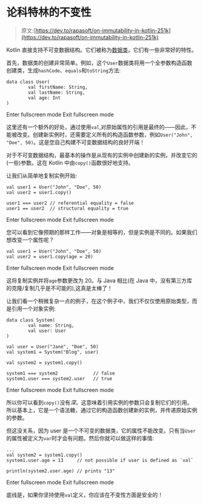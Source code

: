 # 论科特林的不变性

> 原文:[https://dev.to/rapasoft/on-immutability-in-kotlin-251k](https://dev.to/rapasoft/on-immutability-in-kotlin-251k)

Kotlin 直接支持不可变数据结构。它们被称为[数据类](https://kotlinlang.org/docs/reference/data-classes.html)，它们有一些非常好的特性。

首先，数据类的创建非常简单。例如，这个`User`数据类将用一个全参数构造函数创建类，生成`hashCode`、`equals`和`toString`方法:

```
data class User(
        val firstName: String,
        val lastName: String,
        val age: Int
) 
```

Enter fullscreen mode Exit fullscreen mode

这里还有一个额外的好处，通过使用`val`,对原始属性的引用是最终的——因此，不能被改变。创建新实例时，还需要定义所有的构造函数参数，例如`User("John", "Doe", 50)`。这是您自己构建不可变数据结构的良好开端！

对于不可变数据结构，最基本的操作是从现有的实例中创建新的实例，并改变它的(一些)参数。这在 Kotlin 中由`copy()`函数很好地支持。

让我们从简单地复制实例开始:

```
val user1 = User("John", "Doe", 50)
val user2 = user1.copy()

user1 === user2 // referential equality = false
user1 == user2  // structural equality = true 
```

Enter fullscreen mode Exit fullscreen mode

您可以看到它像预期的那样工作——对象是相等的，但是实例是不同的。如果我们想改变一个属性呢？

```
val user1 = User("John", "Doe", 50)
val user2 = user1.copy(age = 20) 
```

Enter fullscreen mode Exit fullscreen mode

这将复制实例并将`age`参数更改为 20。与 Java 相比(在 Java 中，没有第三方库的克隆/复制几乎是不可能的),这真是太棒了！

让我们看一个稍微复杂一点的例子，在这个例子中，我们不仅仅使用原始类型，而是引用一个对象实例:

```
data class System(
        val name: String,
        val user: User
)

val user = User("Jane", "Doe", 50)
val system1 = System("Blog", user)

val system2 = system1.copy()

system1 === system2             // false
system1.user === system2.user   // true 
```

Enter fullscreen mode Exit fullscreen mode

所以你可以看到`copy()`没有*深*，这意味着引用实例的参数只会复制它们的引用。所以基本上，它是一个语法糖，通过它的构造函数创建新的实例，并传递原始实例的参数。

但这没关系，因为 user 是一个不可变的数据类，它的属性不能改变。只有当`User`的属性被定义为`var`时才会有问题。然后你就可以做这样的事情:

```
...
val system2 = system1.copy()
system1.user.age = 13     // not possible if user is defined as `val`

println(system2.user.age) // prints "13" 
```

Enter fullscreen mode Exit fullscreen mode

底线是，如果你坚持使用`val`定义，你应该在不变性方面是安全的！